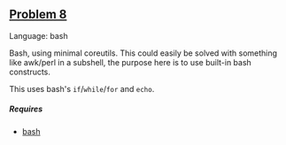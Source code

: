 ## [Problem 8](https://projecteuler.net/problem=8)

Language: bash

Bash, using minimal coreutils. This could easily be solved with something like awk/perl in a subshell, the purpose here is to use built-in bash constructs.

This uses bash's `if`/`while`/`for` and `echo`.

##### Requires

- [bash](https://www.gnu.org/software/bash/)

